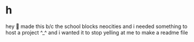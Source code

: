 # h
hey :kiss: made this b/c the school blocks neocities and i needed something to host a project ^_^ and i wanted it to stop yelling at me to make a readme file
